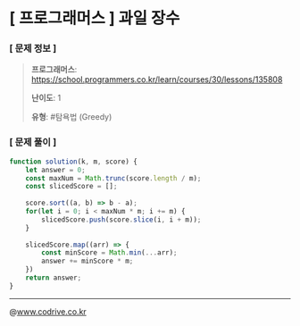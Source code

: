 # [ 프로그래머스 ] 과일 장수

### [ 문제 정보 ]
> **프로그래머스**: https://school.programmers.co.kr/learn/courses/30/lessons/135808
> 
> **난이도**: 1
>
> **유형**: #탐욕법 (Greedy)


### [ 문제 풀이 ]
```JavaScript
function solution(k, m, score) {
    let answer = 0;
    const maxNum = Math.trunc(score.length / m);
    const slicedScore = [];
    
    score.sort((a, b) => b - a);
    for(let i = 0; i < maxNum * m; i += m) {
        slicedScore.push(score.slice(i, i + m));
    }
    
    slicedScore.map((arr) => {
        const minScore = Math.min(...arr);
        answer += minScore * m;
    })
    return answer;
}
```


---
@www.codrive.co.kr